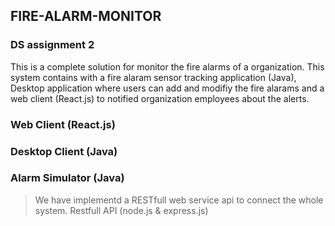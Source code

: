 ## FIRE-ALARM-MONITOR

### DS assignment 2

This is a complete solution for monitor the fire alarms of a organization. This system contains with a fire alaram sensor tracking application (Java), Desktop application where users can add and modifiy the fire alarams and a web client (React.js) to notified organization employees about the alerts.

### Web Client (React.js)


### Desktop Client (Java)


### Alarm Simulator (Java)


> We have implementd a RESTfull web service api to connect the whole system.
> Restfull API (node.js & express.js)
